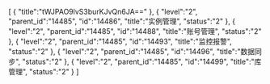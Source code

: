 [
	{
		"title":"tWJPAO9lvS3burKJvQn6JA=="
	},
	{
		"level":"2",
		"parent_id":"14485",
		"id":"14486",
		"title":"实例管理",
		"status":"2"
	},
	{
		"level":"2",
		"parent_id":"14485",
		"id":"14488",
		"title":"账号管理",
		"status":"2"
	},
	{
		"level":"2",
		"parent_id":"14485",
		"id":"14493",
		"title":"监控报警",
		"status":"2"
	},
	{
		"level":"2",
		"parent_id":"14485",
		"id":"14496",
		"title":"数据同步",
		"status":"2"
	},
	{
		"level":"2",
		"parent_id":"14485",
		"id":"14499",
		"title":"库管理",
		"status":"2"
	}
]